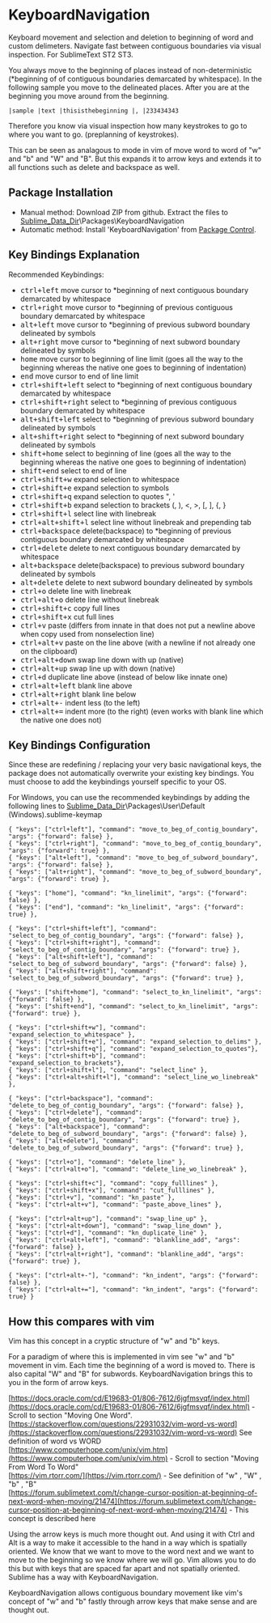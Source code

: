 # KeyboardNavigation
Keyboard movement and selection and deletion to beginning of word and custom delimeters. Navigate fast between contiguous boundaries via visual inspection. For SublimeText ST2 ST3.

You always move to the beginning of places instead of non-deterministic (*beginning of of contiguous boundaries demarcated by whitespace). In the following sample you move to the delineated places. After you are at the beginning you move around from the beginning.

    |sample |text |thisisthebeginning |, |233434343

Therefore you know via visual inspection how many keystrokes to go to where you want to go. (preplanning of keystrokes).

This can be seen as analagous to mode in vim of move word to word of "w" and "b" and "W" and "B". But this expands it to arrow keys and extends it to all functions such as delete and backspace as well.

## Package Installation
* Manual method: Download ZIP from github. Extract the files to [Sublime_Data_Dir](http://docs.sublimetext.info/en/latest/basic_concepts.html#the-data-directory)\Packages\KeyboardNavigation
* Automatic method: Install 'KeyboardNavigation' from [Package Control](http://packagecontrol.io).

## Key Bindings Explanation
Recommended Keybindings:
* <kbd>ctrl+left</kbd> move cursor to *beginning of next contiguous boundary demarcated by whitespace
* <kbd>ctrl+right</kbd> move cursor to *beginning of previous contiguous boundary demarcated by whitespace
* <kbd>alt+left</kbd> move cursor to *beginning of previous subword boundary delineated by symbols
* <kbd>alt+right</kbd> move cursor to *beginning of next subword boundary delineated by symbols
* <kbd>home</kbd> move cursor to beginning of line limit (goes all the way to the beginning whereas the native one goes to beginning of indentation)
* <kbd>end</kbd> move cursor to end of line limit
* <kbd>ctrl+shift+left</kbd> select to *beginning of next contiguous boundary demarcated by whitespace
* <kbd>ctrl+shift+right</kbd> select to *beginning of previous contiguous boundary demarcated by whitespace
* <kbd>alt+shift+left</kbd> select to *beginning of previous subword boundary delineated by symbols
* <kbd>alt+shift+right</kbd> select to *beginning of next subword boundary delineated by symbols
* <kbd>shift+home</kbd> select to beginning of line (goes all the way to the beginning whereas the native one goes to beginning of indentation)
* <kbd>shift+end</kbd> select to end of line
* <kbd>ctrl+shift+w</kbd> expand selection to whitespace
* <kbd>ctrl+shift+e</kbd> expand selection to symbols
* <kbd>ctrl+shift+q</kbd> expand selection to quotes ", '
* <kbd>ctrl+shift+b</kbd> expand selection to brackets (, ), <, >, [, ], {, }
* <kbd>ctrl+shift+l</kbd> select line with linebreak
* <kbd>ctrl+alt+shift+l</kbd> select line without linebreak and prepending tab
* <kbd>ctrl+backspace</kbd> delete(backspace) to *beginning of previous contiguous boundary demarcated by whitespace
* <kbd>ctrl+delete</kbd> delete to next contiguous boundary demarcated by whitespace
* <kbd>alt+backspace</kbd> delete(backspace) to previous subword boundary delineated by symbols
* <kbd>alt+delete</kbd> delete to next subword boundary delineated by symbols
* <kbd>ctrl+o</kbd> delete line with linebreak
* <kbd>ctrl+alt+o</kbd> delete line without linebreak
* <kbd>ctrl+shift+c</kbd> copy full lines
* <kbd>ctrl+shift+x</kbd> cut full lines
* <kbd>ctrl+v</kbd> paste (differs from innate in that does not put a newline above when copy used from nonselection line)
* <kbd>ctrl+alt+v</kbd> paste on the line above (with a newline if not already one on the clipboard)
* <kbd>ctrl+alt+down</kbd> swap line down with up (native)
* <kbd>ctrl+alt+up</kbd> swap line up with down (native)
* <kbd>ctrl+d</kbd> duplicate line above (instead of below like innate one)
* <kbd>ctrl+alt+left</kbd> blank line above
* <kbd>ctrl+alt+right</kbd> blank line below
* <kbd>ctrl+alt+-</kbd> indent less (to the left)
* <kbd>ctrl+alt+=</kbd> indent more (to the right) (even works with blank line which the native one does not)

## Key Bindings Configuration
Since these are redefining / replacing your very basic navigational keys, the package does not automatically overwrite your existing key bindings. You must choose to add the keybindings yourself specific to your OS.

For Windows, you can use the recommended keybindings by adding the following lines to [Sublime_Data_Dir](http://docs.sublimetext.info/en/latest/basic_concepts.html#the-data-directory)\Packages\User\Default (Windows).sublime-keymap
```
{ "keys": ["ctrl+left"], "command": "move_to_beg_of_contig_boundary", "args": {"forward": false} },
{ "keys": ["ctrl+right"], "command": "move_to_beg_of_contig_boundary", "args": {"forward": true} },
{ "keys": ["alt+left"], "command": "move_to_beg_of_subword_boundary", "args": {"forward": false} },
{ "keys": ["alt+right"], "command": "move_to_beg_of_subword_boundary", "args": {"forward": true} },

{ "keys": ["home"], "command": "kn_linelimit", "args": {"forward": false} },
{ "keys": ["end"], "command": "kn_linelimit", "args": {"forward": true} },

{ "keys": ["ctrl+shift+left"], "command": "select_to_beg_of_contig_boundary", "args": {"forward": false} },
{ "keys": ["ctrl+shift+right"], "command": "select_to_beg_of_contig_boundary", "args": {"forward": true} },
{ "keys": ["alt+shift+left"], "command": "select_to_beg_of_subword_boundary", "args": {"forward": false} },
{ "keys": ["alt+shift+right"], "command": "select_to_beg_of_subword_boundary", "args": {"forward": true} },

{ "keys": ["shift+home"], "command": "select_to_kn_linelimit", "args": {"forward": false} },
{ "keys": ["shift+end"], "command": "select_to_kn_linelimit", "args": {"forward": true} },

{ "keys": ["ctrl+shift+w"], "command": "expand_selection_to_whitespace" },
{ "keys": ["ctrl+shift+e"], "command": "expand_selection_to_delims" },
{ "keys": ["ctrl+shift+q"], "command": "expand_selection_to_quotes"},
{ "keys": ["ctrl+shift+b"], "command": "expand_selection_to_brackets"},
{ "keys": ["ctrl+shift+l"], "command": "select_line" },
{ "keys": ["ctrl+alt+shift+l"], "command": "select_line_wo_linebreak" },

{ "keys": ["ctrl+backspace"], "command": "delete_to_beg_of_contig_boundary", "args": {"forward": false} },
{ "keys": ["ctrl+delete"], "command": "delete_to_beg_of_contig_boundary", "args": {"forward": true} },
{ "keys": ["alt+backspace"], "command": "delete_to_beg_of_subword_boundary", "args": {"forward": false} },
{ "keys": ["alt+delete"], "command": "delete_to_beg_of_subword_boundary", "args": {"forward": true} },

{ "keys": ["ctrl+o"], "command": "delete_line" },
{ "keys": ["ctrl+alt+o"], "command": "delete_line_wo_linebreak" },

{ "keys": ["ctrl+shift+c"], "command": "copy_fulllines" },
{ "keys": ["ctrl+shift+x"], "command": "cut_fulllines" },
{ "keys": ["ctrl+v"], "command": "kn_paste" },
{ "keys": ["ctrl+alt+v"], "command": "paste_above_lines" },

{ "keys": ["ctrl+alt+up"], "command": "swap_line_up" },
{ "keys": ["ctrl+alt+down"], "command": "swap_line_down" },
{ "keys": ["ctrl+d"], "command": "kn_duplicate_line" },
{ "keys": ["ctrl+alt+left"], "command": "blankline_add", "args": {"forward": false} },
{ "keys": ["ctrl+alt+right"], "command": "blankline_add", "args": {"forward": true} },

{ "keys": ["ctrl+alt+-"], "command": "kn_indent", "args": {"forward": false} },
{ "keys": ["ctrl+alt+="], "command": "kn_indent", "args": {"forward": true} }
```
## How this compares with vim
Vim has this concept in a cryptic structure of "w" and "b" keys.

For a paradigm of where this is implemented in vim see "w" and "b" movement in vim. Each time the beginning of a word is moved to. There is also capital "W" and "B" for subwords. KeyboardNavigation brings this to you in the form of arrow keys.

[https://docs.oracle.com/cd/E19683-01/806-7612/6jgfmsvqf/index.html](https://docs.oracle.com/cd/E19683-01/806-7612/6jgfmsvqf/index.html) - Scroll to section "Moving One Word".  
[https://stackoverflow.com/questions/22931032/vim-word-vs-word](https://stackoverflow.com/questions/22931032/vim-word-vs-word) See definition of word vs WORD  
[https://www.computerhope.com/unix/vim.htm](https://www.computerhope.com/unix/vim.htm) - Scroll to section "Moving From Word To Word"  
[https://vim.rtorr.com/](https://vim.rtorr.com/) - See definition of "w" , "W" , "b" , "B"  
[https://forum.sublimetext.com/t/change-cursor-position-at-beginning-of-next-word-when-moving/21474](https://forum.sublimetext.com/t/change-cursor-position-at-beginning-of-next-word-when-moving/21474) - This concept is described here

Using the arrow keys is much more thought out. And using it with Ctrl and Alt is a way to make it accessible to the hand in a way which is spatially oriented. We know that we want to move to the word next and we want to move to the beginning so we know where we will go. Vim allows you to do this but with keys that are spaced far apart and not spatially oriented. Sublime has a way with KeyboardNavigation.

KeyboardNavigation allows contiguous boundary movement like vim's concept of "w" and "b" fastly through arrow keys that make sense and are thought out.
